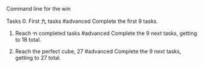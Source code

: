 Command line for the win

Tasks
0. First 九 tasks
#advanced
Complete the first 9 tasks.

1. Reach חי completed tasks
#advanced
Complete the 9 next tasks, getting to 18 total.

2. Reach the perfect cube, 27
#advanced
Complete the 9 next tasks, getting to 27 total.


